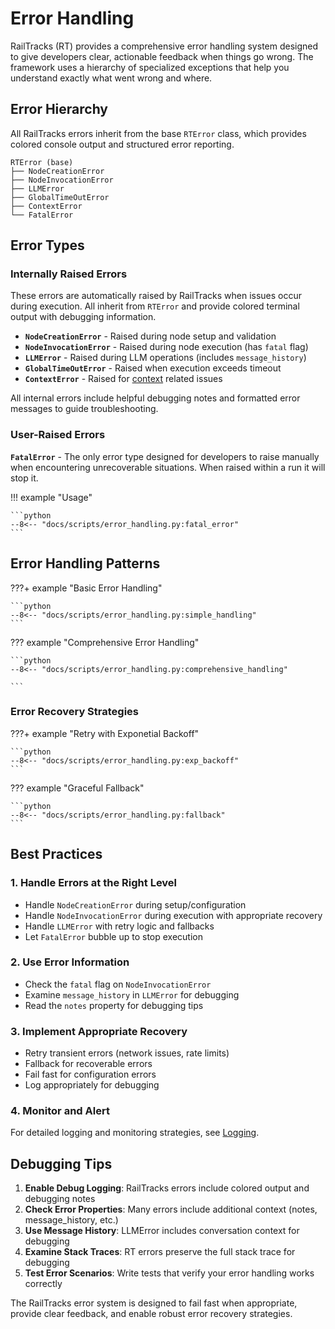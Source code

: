 # Error Handling

RailTracks (RT) provides a comprehensive error handling system designed to give developers clear, actionable feedback when things go wrong. The framework uses a hierarchy of specialized exceptions that help you understand exactly what went wrong and where.

## Error Hierarchy

All RailTracks errors inherit from the base `RTError` class, which provides colored console output and structured error reporting.

```
RTError (base)
├── NodeCreationError
├── NodeInvocationError
├── LLMError
├── GlobalTimeOutError
├── ContextError
└── FatalError
```

## Error Types

### Internally Raised Errors

These errors are automatically raised by RailTracks when issues occur during execution. All inherit from `RTError` and provide colored terminal output with debugging information.

- **`NodeCreationError`** - Raised during node setup and validation
- **`NodeInvocationError`** - Raised during node execution (has `fatal` flag)
- **`LLMError`** - Raised during LLM operations (includes `message_history`)
- **`GlobalTimeOutError`** - Raised when execution exceeds timeout
- **`ContextError`** - Raised for [context](../advanced_usage/context.md) related issues

All internal errors include helpful debugging notes and formatted error messages to guide troubleshooting.

### User-Raised Errors

**`FatalError`** - The only error type designed for developers to raise manually when encountering unrecoverable situations. When raised within a run it will stop it.

!!! example "Usage"

    ```python
    --8<-- "docs/scripts/error_handling.py:fatal_error"
    ```

## Error Handling Patterns

???+ example "Basic Error Handling"

    ```python
    --8<-- "docs/scripts/error_handling.py:simple_handling"
    ```

??? example "Comprehensive Error Handling"

    ```python
    --8<-- "docs/scripts/error_handling.py:comprehensive_handling"

    ```

### Error Recovery Strategies

???+ example "Retry with Exponetial Backoff"

    ```python
    --8<-- "docs/scripts/error_handling.py:exp_backoff"
    ```

??? example "Graceful Fallback"

    ```python
    --8<-- "docs/scripts/error_handling.py:fallback"
    ```

## Best Practices

### 1. Handle Errors at the Right Level
- Handle `NodeCreationError` during setup/configuration
- Handle `NodeInvocationError` during execution with appropriate recovery
- Handle `LLMError` with retry logic and fallbacks
- Let `FatalError` bubble up to stop execution

### 2. Use Error Information
- Check the `fatal` flag on `NodeInvocationError`
- Examine `message_history` in `LLMError` for debugging
- Read the `notes` property for debugging tips

### 3. Implement Appropriate Recovery
- Retry transient errors (network issues, rate limits)
- Fallback for recoverable errors
- Fail fast for configuration errors
- Log appropriately for debugging

### 4. Monitor and Alert
For detailed logging and monitoring strategies, see [Logging](logging.md).


## Debugging Tips

1. **Enable Debug Logging**: RailTracks errors include colored output and debugging notes
2. **Check Error Properties**: Many errors include additional context (notes, message_history, etc.)
3. **Use Message History**: LLMError includes conversation context for debugging
4. **Examine Stack Traces**: RT errors preserve the full stack trace for debugging
5. **Test Error Scenarios**: Write tests that verify your error handling works correctly

The RailTracks error system is designed to fail fast when appropriate, provide clear feedback, and enable robust error recovery strategies.